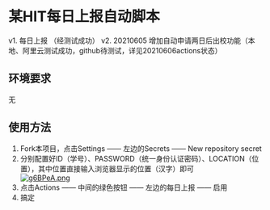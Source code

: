 # 某HIT每日上报自动脚本  

v1. 每日上报 （经测试成功）
v2. 20210605 增加自动申请两日后出校功能（本地、阿里云测试成功，github待测试，详见20210606actions状态）

## 环境要求
无
## 使用方法
1.  Fork本项目，点击Settings —— 左边的Secrets —— New repository secret  
2.  分别配置好ID（学号）、PASSWORD（统一身份认证密码）、LOCATION（位置），其中位置直接输入浏览器显示的位置（汉字）即可  
[![g6BPeA.png](https://z3.ax1x.com/2021/05/15/g6BPeA.png)](https://imgtu.com/i/g6BPeA)  
3.  点击Actions —— 中间的绿色按钮 —— 左边的每日上报 —— 启用  
4.  搞定
